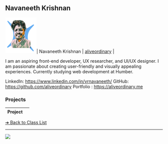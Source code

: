 <style>@import url("//readme.codeadam.ca/readme.css");</style>

## Navaneeth Krishnan

![Navaneeth Krishnan](../images/aliveordinary.png)| Navaneeth Krishnan | [aliveordinary](students/aliveordinary) |

I am an aspiring front-end developer, UX researcher, and UI/UX designer. I am passionate about creating user-friendly and visually appealing experiences.
Currently studying web development at Humber.

LinkedIn: https://www.linkedin.com/in/vrnavaneeth/
GitHub: https://github.com/aliveordinary
Portfolio : https://aliveordinary.me

### Projects

| Project |     |
| ------- | --- |

[&#10132; Back to Class List](/)

---

<a href="https://brickmmo.com">
<img src="https://brickmmo.com/images/brickmmo-logo-horizontal.jpg" width="100">
</a>
